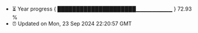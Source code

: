 - ⏳ Year progress { █████████████████████▁▁▁▁▁▁▁▁▁ } 72.93 %
- ⏰ Updated on Mon, 23 Sep 2024 22:20:57 GMT

